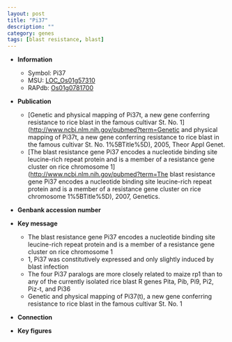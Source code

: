 ```yaml
---
layout: post
title: "Pi37"
description: ""
category: genes
tags: [blast resistance, blast]
---
```


* **Information**  
    + Symbol: Pi37  
    + MSU: [LOC_Os01g57310](http://rice.plantbiology.msu.edu/cgi-bin/ORF_infopage.cgi?orf=LOC_Os01g57310)  
    + RAPdb: [Os01g0781700](http://rapdb.dna.affrc.go.jp/viewer/gbrowse_details/irgsp1?name=Os01g0781700)  

* **Publication**  
    + [Genetic and physical mapping of Pi37t, a new gene conferring resistance to rice blast in the famous cultivar St. No. 1](http://www.ncbi.nlm.nih.gov/pubmed?term=Genetic and physical mapping of Pi37t, a new gene conferring resistance to rice blast in the famous cultivar St. No. 1%5BTitle%5D), 2005, Theor Appl Genet.
    + [The blast resistance gene Pi37 encodes a nucleotide binding site leucine-rich repeat protein and is a member of a resistance gene cluster on rice chromosome 1](http://www.ncbi.nlm.nih.gov/pubmed?term=The blast resistance gene Pi37 encodes a nucleotide binding site leucine-rich repeat protein and is a member of a resistance gene cluster on rice chromosome 1%5BTitle%5D), 2007, Genetics.

* **Genbank accession number**  

* **Key message**  
    + The blast resistance gene Pi37 encodes a nucleotide binding site leucine-rich repeat protein and is a member of a resistance gene cluster on rice chromosome 1
    + 1, Pi37 was constitutively expressed and only slightly induced by blast infection
    + The four Pi37 paralogs are more closely related to maize rp1 than to any of the currently isolated rice blast R genes Pita, Pib, Pi9, Pi2, Piz-t, and Pi36
    + Genetic and physical mapping of Pi37(t), a new gene conferring resistance to rice blast in the famous cultivar St. No. 1

* **Connection**  

* **Key figures**  


